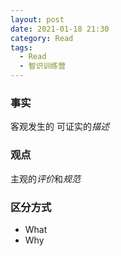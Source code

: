 ```yaml
---
layout: post
date: 2021-01-18 21:30
category: Read
tags:
  - Read
  - 智识训练营
---
```


### 事实 

客观发生的 可证实的*描述*

### 观点

主观的*评价*和*规范*

### 区分方式

- What
- Why

